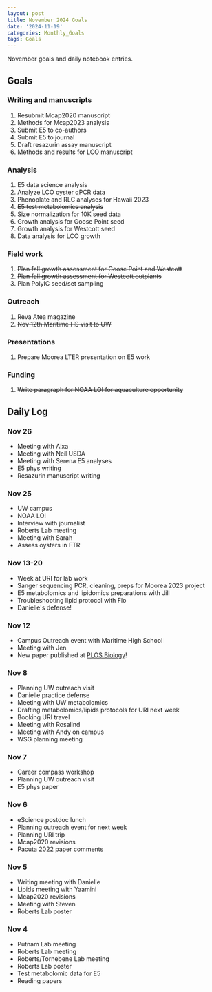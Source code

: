 ```yaml
---
layout: post
title: November 2024 Goals
date: '2024-11-19'
categories: Monthly_Goals
tags: Goals
---
```


November goals and daily notebook entries. 

## Goals  

### Writing and manuscripts 
              
1. Resubmit Mcap2020 manuscript
2. Methods for Mcap2023 analysis
3. Submit E5 to co-authors
4. Submit E5 to journal
5. Draft resazurin assay manuscript
6. Methods and results for LCO manuscript 

### Analysis

1. E5 data science analysis 
2. Analyze LCO oyster qPCR data
3. Phenoplate and RLC analyses for Hawaii 2023
4. ~~E5 test metabolomics analysis~~
5. Size normalization for 10K seed data 
6. Growth analysis for Goose Point seed
7. Growth analysis for Westcott seed
8. Data analysis for LCO growth 

### Field work 

1. ~~Plan fall growth assessment for Goose Point and Westcott~~
3. ~~Plan fall growth assessment for Westcott outplants~~ 
4. Plan PolyIC seed/set sampling 

### Outreach 

1. Reva Atea magazine 
2. ~~Nov 12th Maritime HS visit to UW~~

### Presentations 

1. Prepare Moorea LTER presentation on E5 work 

### Funding 

1. ~~Write paragraph for NOAA LOI for aquaculture opportunity~~ 

## **Daily Log**   

### Nov 26

- Meeting with Aixa
- Meeting with Neil USDA 
- Meeting with Serena E5 analyses 
- E5 phys writing 
- Resazurin manuscript writing

### Nov 25

- UW campus 
- NOAA LOI
- Interview with journalist 
- Roberts Lab meeting
- Meeting with Sarah 
- Assess oysters in FTR 

### Nov 13-20

- Week at URI for lab work 
- Sanger sequencing PCR, cleaning, preps for Moorea 2023 project
- E5 metabolomics and lipidomics preparations with Jill
- Troubleshooting lipid protocol with Flo 
- Danielle's defense!

### Nov 12

- Campus Outreach event with Maritime High School 
- Meeting with Jen
- New paper published at [PLOS Biology](https://journals.plos.org/plosbiology/article?id=10.1371/journal.pbio.3002875)! 

### Nov 8

- Planning UW outreach visit 
- Danielle practice defense
- Meeting with UW metabolomics
- Drafting metabolomics/lipids protocols for URI next week
- Booking URI travel 
- Meeting with Rosalind 
- Meeting with Andy on campus
- WSG planning meeting 

### Nov 7

- Career compass workshop 
- Planning UW outreach visit 
- E5 phys paper 

### Nov 6

- eScience postdoc lunch
- Planning outreach event for next week 
- Planning URI trip 
- Mcap2020 revisions
- Pacuta 2022 paper comments 

### Nov 5

- Writing meeting with Danielle
- Lipids meeting with Yaamini
- Mcap2020 revisions
- Meeting with Steven 
- Roberts Lab poster 

### Nov 4 

- Putnam Lab meeting
- Roberts Lab meeting 
- Roberts/Tornebene Lab meeting
- Roberts Lab poster 
- Test metabolomic data for E5 
- Reading papers

